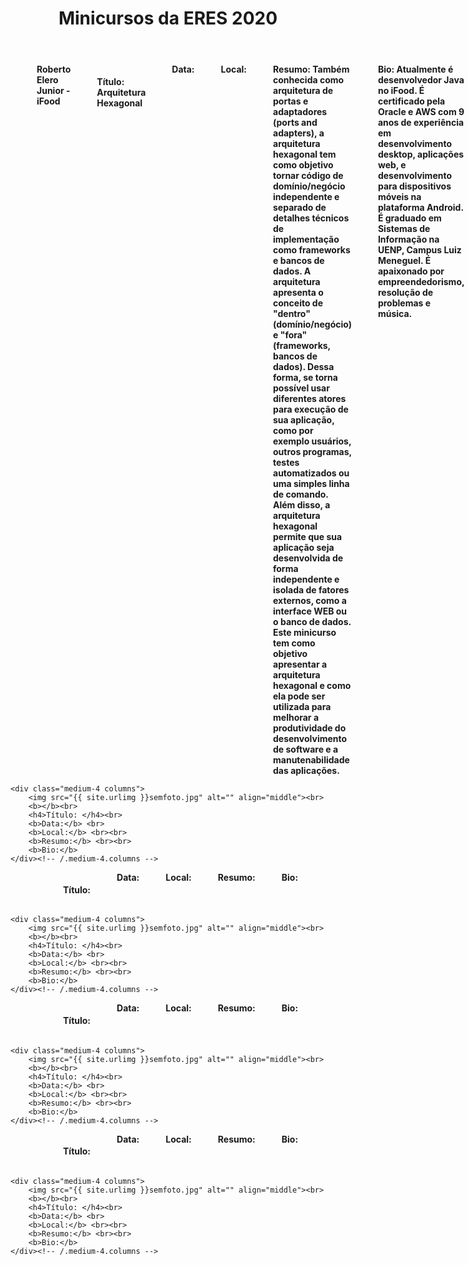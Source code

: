 ﻿---
layout: page-fullwidth
title: "Minicursos da ERES 2020"
subheadline: ""
permalink: "/minicursos/"
header:
   image_fullwidth: banner_eres2020.png
---

<div class="row t30">
    <div class="medium-4 columns">
        <img src="{{ site.urlimg }}roberto_elero.png" alt="" align="middle"><br>
        <b>Roberto Elero Junior - iFood</b><br>		
		<h4>Título: Arquitetura Hexagonal </h4><br>		
		<b>Data:</b> <br>
		<b>Local:</b> <br><br>
		<b>Resumo: Também conhecida como arquitetura de portas e adaptadores (ports and adapters), a arquitetura hexagonal tem como objetivo tornar código de domínio/negócio independente e separado de detalhes técnicos de implementação como frameworks e bancos de dados. A arquitetura apresenta o conceito de "dentro" (domínio/negócio) e "fora" (frameworks, bancos de dados). Dessa forma, se torna possível usar diferentes atores para execução de sua aplicação, como por exemplo usuários, outros programas, testes automatizados ou uma simples linha de comando. Além disso, a arquitetura hexagonal permite que sua aplicação seja desenvolvida de forma independente e isolada de fatores externos, como a interface WEB ou o banco de dados. Este minicurso tem como objetivo apresentar a arquitetura hexagonal e como ela pode ser utilizada para melhorar a produtividade do desenvolvimento de software e a manutenabilidade das aplicações.</b> <br><br>
		<b>Bio: Atualmente é desenvolvedor Java no iFood. É certificado pela Oracle e AWS com 9 anos de experiência em desenvolvimento desktop, aplicações web, e desenvolvimento para dispositivos móveis na plataforma Android. É graduado em Sistemas de Informação na UENP, Campus Luiz Meneguel. É apaixonado por empreendedorismo, resolução de problemas e música.</b>
    </div><!-- /.medium-4.columns -->

    <div class="medium-4 columns">
        <img src="{{ site.urlimg }}semfoto.jpg" alt="" align="middle"><br>
        <b></b><br>		
		<h4>Título: </h4><br>		
		<b>Data:</b> <br>
		<b>Local:</b> <br><br>
		<b>Resumo:</b> <br><br>
		<b>Bio:</b>
    </div><!-- /.medium-4.columns -->
</div><!-- /.row -->


<div class="row t30">
    <div class="medium-4 columns">
        <img src="{{ site.urlimg }}semfoto.jpg" alt="" align="middle"><br>
        <b></b><br>		
		<h4>Título: </h4><br>		
		<b>Data:</b> <br>
		<b>Local:</b> <br><br>
		<b>Resumo:</b> <br><br>
		<b>Bio:</b>
    </div><!-- /.medium-4.columns -->

    <div class="medium-4 columns">
        <img src="{{ site.urlimg }}semfoto.jpg" alt="" align="middle"><br>
        <b></b><br>		
		<h4>Título: </h4><br>		
		<b>Data:</b> <br>
		<b>Local:</b> <br><br>
		<b>Resumo:</b> <br><br>
		<b>Bio:</b>
    </div><!-- /.medium-4.columns -->
</div><!-- /.row -->

<div class="row t30">
    <div class="medium-4 columns">
        <img src="{{ site.urlimg }}semfoto.jpg" alt="" align="middle"><br>
        <b></b><br>		
		<h4>Título: </h4><br>		
		<b>Data:</b> <br>
		<b>Local:</b> <br><br>
		<b>Resumo:</b> <br><br>
		<b>Bio:</b>
    </div><!-- /.medium-4.columns -->

    <div class="medium-4 columns">
        <img src="{{ site.urlimg }}semfoto.jpg" alt="" align="middle"><br>
        <b></b><br>		
		<h4>Título: </h4><br>		
		<b>Data:</b> <br>
		<b>Local:</b> <br><br>
		<b>Resumo:</b> <br><br>
		<b>Bio:</b>
    </div><!-- /.medium-4.columns -->
</div><!-- /.row -->

<div class="row t30">
    <div class="medium-4 columns">
        <img src="{{ site.urlimg }}semfoto.jpg" alt="" align="middle"><br>
        <b></b><br>		
		<h4>Título: </h4><br>		
		<b>Data:</b> <br>
		<b>Local:</b> <br><br>
		<b>Resumo:</b> <br><br>
		<b>Bio:</b>
    </div><!-- /.medium-4.columns -->

    <div class="medium-4 columns">
        <img src="{{ site.urlimg }}semfoto.jpg" alt="" align="middle"><br>
        <b></b><br>		
		<h4>Título: </h4><br>		
		<b>Data:</b> <br>
		<b>Local:</b> <br><br>
		<b>Resumo:</b> <br><br>
		<b>Bio:</b>
    </div><!-- /.medium-4.columns -->
</div><!-- /.row -->